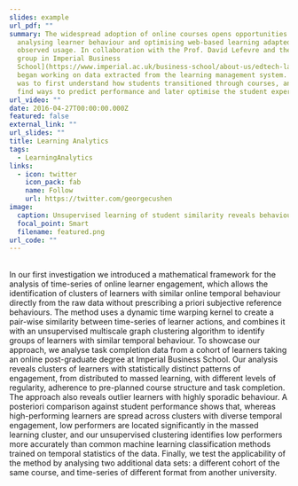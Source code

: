 ```yaml
---
slides: example
url_pdf: ""
summary: The widespread adoption of online courses opens opportunities for
  analysing learner behaviour and optimising web-based learning adapted to
  observed usage. In collaboration with the Prof. David Lefevre and the [EdTech
  group in Imperial Business
  School](https://www.imperial.ac.uk/business-school/about-us/edtech-lab/), I
  began working on data extracted from the learning management system. Our aim
  was to first understand how students transitioned through courses, and then to
  find ways to predict performance and later optimise the student experience.
url_video: ""
date: 2016-04-27T00:00:00.000Z
featured: false
external_link: ""
url_slides: ""
title: Learning Analytics
tags:
  - LearningAnalytics
links:
  - icon: twitter
    icon_pack: fab
    name: Follow
    url: https://twitter.com/georgecushen
image:
  caption: Unsupervised learning of student similarity reveals behavioural clusters.
  focal_point: Smart
  filename: featured.png
url_code: ""
---
```



\
In our first investigation we introduced a mathematical framework for the analysis of time-series of online learner engagement, which allows the identification of clusters of learners with similar online temporal behaviour directly from the raw data without prescribing a priori subjective reference behaviours. The method uses a dynamic time warping kernel to create a pair-wise similarity between time-series of learner actions, and combines it with an unsupervised multiscale graph clustering algorithm to identify groups of learners with similar temporal behaviour. To showcase our approach, we analyse task completion data from a cohort of learners taking an online post-graduate degree at Imperial Business School. Our analysis reveals clusters of learners with statistically distinct patterns of engagement, from distributed to massed learning, with different levels of regularity, adherence to pre-planned course structure and task completion. The approach also reveals outlier learners with highly sporadic behaviour. A posteriori comparison against student performance shows that, whereas high-performing learners are spread across clusters with diverse temporal engagement, low performers are located significantly in the massed learning cluster, and our unsupervised clustering identifies low performers more accurately than common machine learning classification methods trained on temporal statistics of the data. Finally, we test the applicability of the method by analysing two additional data sets: a different cohort of the same course, and time-series of different format from another university.